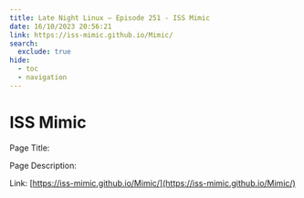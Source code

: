 ```yaml
---
title: Late Night Linux – Episode 251 - ISS Mimic
date: 16/10/2023 20:56:21
link: https://iss-mimic.github.io/Mimic/
search:
  exclude: true
hide:
  - toc
  - navigation
---
```


# ISS Mimic

Page Title: 

Page Description:  

Link: [https://iss-mimic.github.io/Mimic/](https://iss-mimic.github.io/Mimic/)